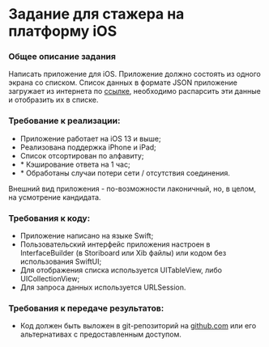 # Задание для стажера на платформу iOS

### Общее описание задания
Написать приложение для iOS. Приложение должно состоять из одного экрана со списком. Список данных в формате JSON приложение загружает из интернета по [ссылке](https://run.mocky.io/v3/1d1cb4ec-73db-4762-8c4b-0b8aa3cecd4c), необходимо распарсить эти данные и отобразить их в списке.

### Требование к реализации:
- Приложение работает на iOS 13 и выше;
- Реализована поддержка iPhone и iPad;
- Список отсортирован по алфавиту;
- \* Кэширование ответа на 1 час;
- \* Обработаны случаи потери сети / отсутствия соединения.

Внешний вид приложения - по-возможности лаконичный, но, в целом, на усмотрение кандидата.

### Требования к коду:
 - Приложение написано на языке Swift;
 - Пользовательский интерфейс приложения настроен в InterfaceBuilder (в Storiboard или Xib файлы) или кодом без использования SwiftUI;
 - Для отображения списка используется UITableView, либо UICollectionView;
 - Для запроса данных используется URLSession.

### Требования к передаче результатов:
- Код должен быть выложен в git-репозиторий на [github.com](http://github.com/) или его альтернативах с предоставленным доступом.
